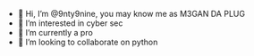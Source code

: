 - 👋 Hi, I’m @9nty9nine, you may know me as M3GAN DA PLUG 
- 👀 I’m interested in cyber sec
- 🌱 I’m currently a pro
- 💞️ I’m looking to collaborate on python


<!---
9nty9nine/9nty9nine is a ✨ special ✨ repository because its `README.md` (this file) appears on your GitHub profile.
You can click the Preview link to take a look at your changes.
--->
